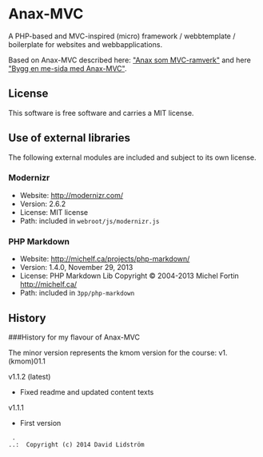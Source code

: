 Anax-MVC
=========

A PHP-based and MVC-inspired (micro) framework / webbtemplate / boilerplate for websites and webbapplications.

Based on Anax-MVC described here: ["Anax som MVC-ramverk"](http://dbwebb.se/kunskap/anax-som-mvc-ramverk) and here ["Bygg en me-sida med Anax-MVC"](http://dbwebb.se/kunskap/bygg-en-me-sida-med-anax-mvc). 


License 
------------------

This software is free software and carries a MIT license.



Use of external libraries
-----------------------------------

The following external modules are included and subject to its own license.



### Modernizr
* Website: http://modernizr.com/
* Version: 2.6.2
* License: MIT license 
* Path: included in `webroot/js/modernizr.js`



### PHP Markdown
* Website: http://michelf.ca/projects/php-markdown/
* Version: 1.4.0, November 29, 2013
* License: PHP Markdown Lib Copyright © 2004-2013 Michel Fortin http://michelf.ca/ 
* Path: included in `3pp/php-markdown`




History
-----------------------------------


###History for my flavour of Anax-MVC

The minor version represents the kmom version for the course: v1.(kmom)01.1

v1.1.2 (latest)

* Fixed readme and updated content texts

v1.1.1

* First version





```
 .  
..:  Copyright (c) 2014 David Lidström
```

